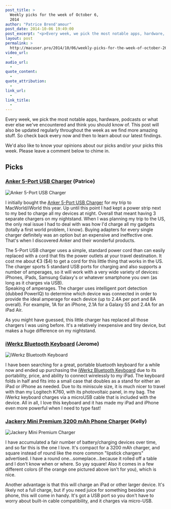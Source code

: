 ```yaml
---
post_title: >
  Weekly picks for the week of October 6,
  2014
author: "Patrice Brend'amour"
post_date: 2014-10-06 19:49:00
post_excerpt: "<p>Every week, we pick the most notable apps, hardware, podcasts or what ever else we've encountered and think you should know of. This post will also be updated regularly throughout the week as we find more amazing stuff. So check back every now and then to learn about our latest findings.</p><p>This week's picks:</p><ul><li>Anker 5-Port USB Charger</li><li>iWerkz Bluetooth Keyboard</li></ul>"
layout: post
permalink: >
  http://macuser.pro/2014/10/06/weekly-picks-for-the-week-of-october-26-2014/
video_url:
  - 
audio_url:
  - 
quote_content:
  - 
quote_attribution:
  - 
link_url:
  - 
link_title:
  - 
---
```

Every week, we pick the most notable apps, hardware, podcasts or what ever else we've encountered and think you should know of. This post will also be updated regularly throughout the week as we find more amazing stuff. So check back every now and then to learn about our latest findings.

We'd also like to know your opinions about our picks and/or your picks this week. Please leave a comment below to chime in.

## Picks
### [Anker 5-Port USB Charger](http://www.amazon.com/Family-Sized-Desktop-Charger-PowerIQ-Technology/dp/B00IBDOB5I/) (Patrice)

![Anker 5-Port USB Charger][anker]

I initially bought the [Anker 5-Port USB Charger](http://www.amazon.com/Family-Sized-Desktop-Charger-PowerIQ-Technology/dp/B00IBDOB5I/) for my trip to MacWorld/iWorld this year. Up until this point I had kept a power strip next to my bed to charge all my devices at night. Overall that meant having 3 separate chargers on my nightstand. When I was planning my trip to the US, the only real issue I had to deal with was how I'd charge all my gadgets (totally a first world problem, I know). Buying adapters for every single charger definitely was an option but an expensive and ineffective one. That's when I discovered Anker and their wonderful products.

The 5-Port USB charger uses a simple, standard power cord than can easily replaced with a cord that fits the power outlets at your travel destination. It cost me about €3 ($4) to get a cord for this little thing that works in the US. The charger sports 5 standard USB ports for charging and also supports a number of amperages, so it will work with a very wide variety of devices: iPhones, iPads, Samsung Galaxy's or whatever smartphone you own (as long as it charges via USB).   
Speaking of amperages. The charger uses intelligent port detection (dubbed PowerIQ) to determine which device was connected in order to provide the ideal amperage for each device (up to 2.4A per port and 8A overall). For example, 1A for an iPhone, 2.1A for a Galaxy S5 and 2.4A for an iPad Air.

As you might have guessed, this little charger has replaced all those chargers I was using before. It's a relatively inexpensive and tiny device, but makes a huge difference on my nightstand. 

### [iWerkz Bluetooth Keyboard](http://www.amazon.com/gp/product/B00EKZHGW6/ref=as_li_qf_sp_asin_il_tl?ie=UTF8&camp=1789&creative=9325&creativeASIN=B00EKZHGW6&linkCode=as2&tag=wwwjeromekoeh-20&linkId=JDOUVVHOYI7HNV5O "iWerkz Bluetooth Keyboard") (Jerome)

![iWerkz Bluetooth Keyboard][iwerkz]

I have been searching for a great, portable bluetooth keyboard for a while now and ended up purchasing the [iWerkz Bluetooth Keyboard](http://www.amazon.com/gp/product/B00EKZHGW6/ref=as_li_qf_sp_asin_il_tl?ie=UTF8&camp=1789&creative=9325&creativeASIN=B00EKZHGW6&linkCode=as2&tag=wwwjeromekoeh-20&linkId=JDOUVVHOYI7HNV5O "iWerkz Bluetooth Keyboard") due to its portability, price, and ability to connect wirelessly to my iPad.  The keyboard folds in half and fits into a small case that doubles as a stand for either an iPad or iPhone as needed.  Due to its miniscule size, it is much nicer to travel with than my Logitech K760, with its photovoltaic panel, in my bag.  The iWerkz keyboard charges via a microUSB cable that is included with the device.  All in all, I love this keyboard and it has made my iPad and iPhone even more powerful when I need to type fast!  




### [Jackery Mini Premium 3200 mAh Phone Charger](http://www.amazon.com/Jackery®-Premium-Phone-Charger-3200mAh/dp/B00AA6CS86/) (Kelly)

![Jackery Mini Premium Charger][jackery]

I have accumulated a fair number of battery/charging devices over time, and so far this is the one I love. It's compact for a 3200 mAh charger, and square instead of round like the more common "lipstick chargers" advertised. I have a round one...someplace...because it rolled off a table and I don't know when or where. So yay square! Also it comes in a few different colors (if the orange one pictured above isn't for you), which is nice. 

Another advantage is that this will charge an iPad or other larger device. It's likely not a full charge, but if you need juice for something besides your phone, this will come in handy. It's got a USB port so you don't have to worry about built-in cable compatibility, and it charges via micro-USB. 



[iwerkz]: /wp-content/uploads/2014/10/img.jpg "iWerkz Bluetooth Keyboard"
[anker]: /wp-content/uploads/2014/10/anker_5portusbcharger.jpg "Anker 5-Port USB Charger (40W)"
[jackery]: /wp-content/uploads/2014/10/jackery-iphone-charger.jpg "Jackery Mini Premium Charger"
